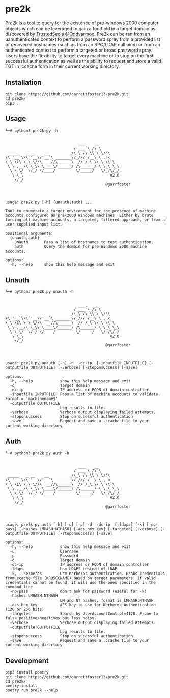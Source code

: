 # pre2k

Pre2k is a tool to query for the existence of pre-windows 2000 computer objects which can be leveraged to gain a foothold in a target domain as discovered by [TrustedSec's](https://www.trustedsec.com/blog/diving-into-pre-created-computer-accounts/) [@Oddvarmoe](https://twitter.com/Oddvarmoe). Pre2k can be ran from an uanuthenticated context to perform a password spray from a provided list of recovered hostnames (such as from an RPC/LDAP null bind) or from an authenticated context to perform a targeted or broad password spray. Users have the flexibility to target every machine or to stop on the first successful authentication as well as the ability to request and store a valid TGT in .ccache form in their current working directory.

## Installation

```
git clone https://github.com/garrettfoster13/pre2k.git
cd pre2k/
pip3 .
```


## Usage

```
└─# python3 pre2k.py -h                                                                                                                         


                                ___    __         
                              /'___`\ /\ \        
 _____   _ __    __          /\_\ /\ \\ \ \/'\    
/\ '__`\/\`'__\/'__`\ _______\/_/// /__\ \ , <    
\ \ \L\ \ \ \//\  __//\______\  // /_\ \\ \ \\`\  
 \ \ ,__/\ \_\\ \____\/______/ /\______/ \ \_\ \_\
  \ \ \/  \/_/ \/____/         \/_____/   \/_/\/_/
   \ \_\                                      v2.0    
    \/_/                                          
                                            @garrfoster          



usage: pre2k.py [-h] {unauth,auth} ...

Tool to enumerate a target environment for the presence of machine accounts configured as pre-2000 Windows machines. Either by brute forcing all machine accounts, a targeted, filtered approach, or from a user supplied input list.

positional arguments:
  {unauth,auth}
    unauth       Pass a list of hostnames to test authentication.
    auth         Query the domain for pre Windows 2000 machine accounts.

options:
  -h, --help     show this help message and exit
```

## Unauth

```
└─# python3 pre2k.py unauth -h


                                ___    __         
                              /'___`\ /\ \        
 _____   _ __    __          /\_\ /\ \\ \ \/'\    
/\ '__`\/\`'__\/'__`\ _______\/_/// /__\ \ , <    
\ \ \L\ \ \ \//\  __//\______\  // /_\ \\ \ \\`\  
 \ \ ,__/\ \_\\ \____\/______/ /\______/ \ \_\ \_\
  \ \ \/  \/_/ \/____/         \/_____/   \/_/\/_/
   \ \_\                                      v2.0    
    \/_/                                          
                                            @garrfoster          



usage: pre2k.py unauth [-h] -d  -dc-ip  [-inputfile INPUTFILE] [-outputfile OUTPUTFILE] [-verbose] [-stoponsuccess] [-save]

options:
  -h, --help            show this help message and exit
  -d                    Target domain
  -dc-ip                IP address or FQDN of domain controller
  -inputfile INPUTFILE  Pass a list of machine accounts to validate. Format = 'machinename$'
  -outputfile OUTPUTFILE
                        Log results to file.
  -verbose              Verbose output displaying failed attempts.
  -stoponsuccess        Stop on sucessful authentication
  -save                 Request and save a .ccache file to your current working directory
```

## Auth
```
└─# python3 pre2k.py auth -h  


                                ___    __         
                              /'___`\ /\ \        
 _____   _ __    __          /\_\ /\ \\ \ \/'\    
/\ '__`\/\`'__\/'__`\ _______\/_/// /__\ \ , <    
\ \ \L\ \ \ \//\  __//\______\  // /_\ \\ \ \\`\  
 \ \ ,__/\ \_\\ \____\/______/ /\______/ \ \_\ \_\
  \ \ \/  \/_/ \/____/         \/_____/   \/_/\/_/
   \ \_\                                      v2.0    
    \/_/                                          
                                            @garrfoster          



usage: pre2k.py auth [-h] [-u] [-p] -d  -dc-ip  [-ldaps] [-k] [-no-pass] [-hashes LMHASH:NTHASH] [-aes hex key] [-targeted] [-verbose] [-outputfile OUTPUTFILE] [-stoponsuccess] [-save]

options:
  -h, --help            show this help message and exit
  -u                    Username
  -p                    Password
  -d                    Target domain
  -dc-ip                IP address or FQDN of domain controller
  -ldaps                Use LDAPS instead of LDAP
  -k, --kerberos        Use Kerberos authentication. Grabs credentials from ccache file (KRB5CCNAME) based on target parameters. If valid credentials cannot be found, it will use the ones specified in the command line
  -no-pass              don't ask for password (useful for -k)
  -hashes LMHASH:NTHASH
                        LM and NT hashes, format is LMHASH:NTHASH
  -aes hex key          AES key to use for Kerberos Authentication (128 or 256 bits)
  -targeted             Search by UserAccountControl=4128. Prone to false positive/negatives but less noisy.
  -verbose              Verbose output displaying failed attempts.
  -outputfile OUTPUTFILE
                        Log results to file.
  -stoponsuccess        Stop on sucessful authentication
  -save                 Request and save a .ccache file to your current working directory
```

## Development
```
pip3 install poetry
git clone https://github.com/garrettfoster13/pre2k.git
cd pre2k/
poetry install
poetry run pre2k --help
```